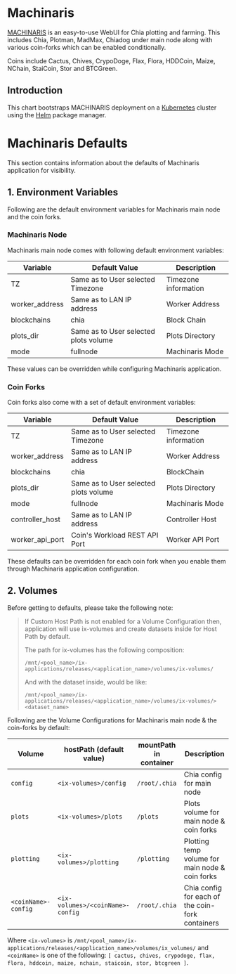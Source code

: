 Machinaris
=====

[MACHINARIS](https://github.com/guydavis/machinaris) is an easy-to-use WebUI for Chia plotting and farming. This includes Chia, Plotman, MadMax, Chiadog under main node along with various coin-forks which can be enabled conditionally.

Coins include Cactus, Chives, CrypoDoge, Flax, Flora, HDDCoin, Maize, NChain, StaiCoin, Stor and BTCGreen.

Introduction
------------

This chart bootstraps MACHINARIS deployment on a [Kubernetes](http://kubernetes.io) cluster using the [Helm](https://helm.sh) package manager.

# Machinaris Defaults
This section contains information about the defaults of Machinaris application for visibility.

## 1. Environment Variables
Following are the default environment variables for Machinaris main node and the coin forks.

### Machinaris Node
Machinaris main node comes with following default environment variables:

| Variable         | Default Value                                         | Description           |
| ---------------- | ----------------------------------------------------- | --------------------- |
| 	TZ             |  Same as to User selected Timezone                    | Timezone information  |
| 	worker_address |  Same as to LAN IP address                            | Worker Address        |
| 	blockchains    |  chia                                                 | Block Chain            |
| 	plots_dir      |  Same as to User selected plots volume                | Plots Directory       |
| 	mode           |  fullnode                                             | Machinaris Mode       |

These values can be overridden while configuring Machinaris application.

### Coin Forks
Coin forks also come with a set of default environment variables:

| Variable         | Default Value                                         | Description           |
| ---------------- | ----------------------------------------------------- | --------------------- |
| 	TZ             |  Same as to User selected Timezone                    | Timezone information  |
| 	worker_address |  Same as to LAN IP address                            | Worker Address        |
| 	blockchains    |  chia                                                 | BlockChain            |
| 	plots_dir      |  Same as to User selected plots volume                | Plots Directory       |
| 	mode           |  fullnode                                             | Machinaris Mode       |
| 	controller_host|  Same as to LAN IP address                            | Controller Host       |
| 	worker_api_port|  Coin's Workload REST API Port                        | Worker API Port       |

These defaults can be overridden for each coin fork when you enable them through Machinaris application configuration.

## 2. Volumes

Before getting to defaults, please take the following note:
>
>If Custom Host Path is not enabled for a Volume Configuration then, application will use ix-volumes and create datasets inside for Host Path by default.
>
>The path for ix-volumes has the following composition:
>```
>/mnt/<pool_name>/ix-applications/releases/<application_name>/volumes/ix-volumes/
>```
>And with the dataset inside, would be like:
>```
>/mnt/<pool_name>/ix-applications/releases/<application_name>/volumes/ix-volumes/><dataset_name>
>```
>
Following are the Volume Configurations for Machinaris main node & the coin-forks by default:

| Volume                 | hostPath (default value)                              | mountPath in container  |   Description                                   |
| ---------------------- | ----------------------------------------------------- | ----------------------- | ----------------------------------------------- |
| 	`config`             |  `<ix-volumes>/config`                                | `/root/.chia`           | Chia config for main node                       |
| 	`plots`              |  `<ix-volumes>/plots`                                 | `/plots`                | Plots volume for main node & coin forks         |
| 	`plotting`           |  `<ix-volumes>/plotting`                              | `/plotting`             | Plotting temp volume for main node & coin forks |
| 	`<coinName>-config`  |  `<ix-volumes>/<coinName>-config`                     | `/root/.chia`           | Chia config for each of the coin-fork containers|

Where `<ix-volumes>` is `/mnt/<pool_name>/ix-applications/releases/<application_name>/volumes/ix_volumes/` and `<coinName>` is one of the following: `[ cactus, chives, crypodoge, flax, flora, hddcoin, maize, nchain, staicoin, stor, btcgreen ]`.
